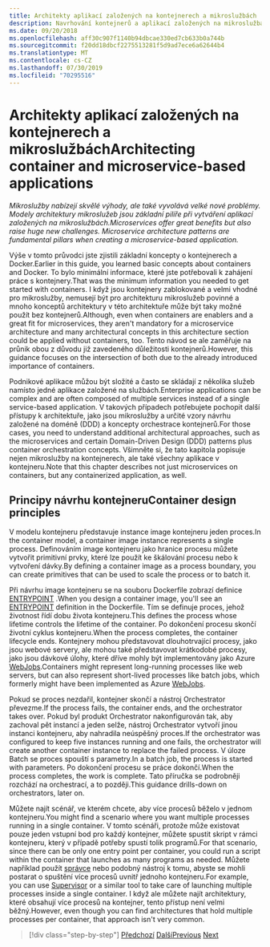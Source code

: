 ```yaml
---
title: Architekty aplikací založených na kontejnerech a mikroslužbách
description: Navrhování kontejnerů a aplikací založených na mikroslužbách není nijak malé Feat a neměli byste je považovat za lehce. Seznamte se se základními koncepty v této kapitole.
ms.date: 09/20/2018
ms.openlocfilehash: aff30c907f1140b94dbcae330ed7cb633b0a744b
ms.sourcegitcommit: f20dd18dbcf2275513281f5d9ad7ece6a62644b4
ms.translationtype: MT
ms.contentlocale: cs-CZ
ms.lasthandoff: 07/30/2019
ms.locfileid: "70295516"
---
```

# <a name="architecting-container-and-microservice-based-applications"></a><span data-ttu-id="0e22d-104">Architekty aplikací založených na kontejnerech a mikroslužbách</span><span class="sxs-lookup"><span data-stu-id="0e22d-104">Architecting container and microservice-based applications</span></span>

<span data-ttu-id="0e22d-105">*Mikroslužby nabízejí skvělé výhody, ale také vyvolává velké nové problémy. Modely architektury mikroslužeb jsou základní pilíře při vytváření aplikací založených na mikroslužbách.*</span><span class="sxs-lookup"><span data-stu-id="0e22d-105">*Microservices offer great benefits but also raise huge new challenges. Microservice architecture patterns are fundamental pillars when creating a microservice-based application.*</span></span>

<span data-ttu-id="0e22d-106">Výše v tomto průvodci jste zjistili základní koncepty o kontejnerech a Docker.</span><span class="sxs-lookup"><span data-stu-id="0e22d-106">Earlier in this guide, you learned basic concepts about containers and Docker.</span></span> <span data-ttu-id="0e22d-107">To bylo minimální informace, které jste potřebovali k zahájení práce s kontejnery.</span><span class="sxs-lookup"><span data-stu-id="0e22d-107">That was the minimum information you needed to get started with containers.</span></span> <span data-ttu-id="0e22d-108">I když jsou kontejnery zablokované a velmi vhodné pro mikroslužby, nemusejí být pro architekturu mikroslužeb povinné a mnoho konceptů architektury v této architektuře může být taky možné použít bez kontejnerů.</span><span class="sxs-lookup"><span data-stu-id="0e22d-108">Although, even when containers are enablers and a great fit for microservices, they aren't mandatory for a microservice architecture and many architectural concepts in this architecture section could be applied without containers, too.</span></span> <span data-ttu-id="0e22d-109">Tento návod se ale zaměřuje na průnik obou z důvodu již zavedeného důležitosti kontejnerů.</span><span class="sxs-lookup"><span data-stu-id="0e22d-109">However, this guidance focuses on the intersection of both due to the already introduced importance of containers.</span></span>

<span data-ttu-id="0e22d-110">Podnikové aplikace můžou být složité a často se skládají z několika služeb namísto jedné aplikace založené na službách.</span><span class="sxs-lookup"><span data-stu-id="0e22d-110">Enterprise applications can be complex and are often composed of multiple services instead of a single service-based application.</span></span> <span data-ttu-id="0e22d-111">V takových případech potřebujete pochopit další přístupy k architektuře, jako jsou mikroslužby a určité vzory návrhu založené na doméně (DDD) a koncepty orchestrace kontejnerů.</span><span class="sxs-lookup"><span data-stu-id="0e22d-111">For those cases, you need to understand additional architectural approaches, such as the microservices and certain Domain-Driven Design (DDD) patterns plus container orchestration concepts.</span></span> <span data-ttu-id="0e22d-112">Všimněte si, že tato kapitola popisuje nejen mikroslužby na kontejnerech, ale také všechny aplikace v kontejneru.</span><span class="sxs-lookup"><span data-stu-id="0e22d-112">Note that this chapter describes not just microservices on containers, but any containerized application, as well.</span></span>

## <a name="container-design-principles"></a><span data-ttu-id="0e22d-113">Principy návrhu kontejneru</span><span class="sxs-lookup"><span data-stu-id="0e22d-113">Container design principles</span></span>

<span data-ttu-id="0e22d-114">V modelu kontejneru představuje instance image kontejneru jeden proces.</span><span class="sxs-lookup"><span data-stu-id="0e22d-114">In the container model, a container image instance represents a single process.</span></span> <span data-ttu-id="0e22d-115">Definováním image kontejneru jako hranice procesu můžete vytvořit primitivní prvky, které lze použít ke škálování procesu nebo k vytvoření dávky.</span><span class="sxs-lookup"><span data-stu-id="0e22d-115">By defining a container image as a process boundary, you can create primitives that can be used to scale the process or to batch it.</span></span>

<span data-ttu-id="0e22d-116">Při návrhu image kontejneru se na souboru Dockerfile zobrazí definice [ENTRYPOINT](https://docs.docker.com/engine/reference/builder/#entrypoint) .</span><span class="sxs-lookup"><span data-stu-id="0e22d-116">When you design a container image, you'll see an [ENTRYPOINT](https://docs.docker.com/engine/reference/builder/#entrypoint) definition in the Dockerfile.</span></span> <span data-ttu-id="0e22d-117">Tím se definuje proces, jehož životnost řídí dobu života kontejneru.</span><span class="sxs-lookup"><span data-stu-id="0e22d-117">This defines the process whose lifetime controls the lifetime of the container.</span></span> <span data-ttu-id="0e22d-118">Po dokončení procesu skončí životní cyklus kontejneru.</span><span class="sxs-lookup"><span data-stu-id="0e22d-118">When the process completes, the container lifecycle ends.</span></span> <span data-ttu-id="0e22d-119">Kontejnery mohou představovat dlouhotrvající procesy, jako jsou webové servery, ale mohou také představovat krátkodobé procesy, jako jsou dávkové úlohy, které dříve mohly být implementovány jako Azure [WebJobs](https://github.com/Azure/azure-webjobs-sdk/wiki).</span><span class="sxs-lookup"><span data-stu-id="0e22d-119">Containers might represent long-running processes like web servers, but can also represent short-lived processes like batch jobs, which formerly might have been implemented as Azure [WebJobs](https://github.com/Azure/azure-webjobs-sdk/wiki).</span></span>

<span data-ttu-id="0e22d-120">Pokud se proces nezdařil, kontejner skončí a nástroj Orchestrator převezme.</span><span class="sxs-lookup"><span data-stu-id="0e22d-120">If the process fails, the container ends, and the orchestrator takes over.</span></span> <span data-ttu-id="0e22d-121">Pokud byl produkt Orchestrator nakonfigurován tak, aby zachoval pět instancí a jeden selže, nástroj Orchestrator vytvoří jinou instanci kontejneru, aby nahradila neúspěšný proces.</span><span class="sxs-lookup"><span data-stu-id="0e22d-121">If the orchestrator was configured to keep five instances running and one fails, the orchestrator will create another container instance to replace the failed process.</span></span> <span data-ttu-id="0e22d-122">V úloze Batch se proces spouští s parametry.</span><span class="sxs-lookup"><span data-stu-id="0e22d-122">In a batch job, the process is started with parameters.</span></span> <span data-ttu-id="0e22d-123">Po dokončení procesu se práce dokončí.</span><span class="sxs-lookup"><span data-stu-id="0e22d-123">When the process completes, the work is complete.</span></span> <span data-ttu-id="0e22d-124">Tato příručka se podrobněji rozchází na orchestrací, a to později.</span><span class="sxs-lookup"><span data-stu-id="0e22d-124">This guidance drills-down on orchestrators, later on.</span></span>

<span data-ttu-id="0e22d-125">Můžete najít scénář, ve kterém chcete, aby více procesů běželo v jednom kontejneru.</span><span class="sxs-lookup"><span data-stu-id="0e22d-125">You might find a scenario where you want multiple processes running in a single container.</span></span> <span data-ttu-id="0e22d-126">V tomto scénáři, protože může existovat pouze jeden vstupní bod pro každý kontejner, můžete spustit skript v rámci kontejneru, který v případě potřeby spustí tolik programů.</span><span class="sxs-lookup"><span data-stu-id="0e22d-126">For that scenario, since there can be only one entry point per container, you could run a script within the container that launches as many programs as needed.</span></span> <span data-ttu-id="0e22d-127">Můžete například použít [správce](http://supervisord.org/) nebo podobný nástroj k tomu, abyste se mohli postarat o spuštění více procesů uvnitř jednoho kontejneru.</span><span class="sxs-lookup"><span data-stu-id="0e22d-127">For example, you can use [Supervisor](http://supervisord.org/) or a similar tool to take care of launching multiple processes inside a single container.</span></span> <span data-ttu-id="0e22d-128">I když ale můžete najít architektury, které obsahují více procesů na kontejner, tento přístup není velmi běžný.</span><span class="sxs-lookup"><span data-stu-id="0e22d-128">However, even though you can find architectures that hold multiple processes per container, that approach isn't very common.</span></span>

>[!div class="step-by-step"]
><span data-ttu-id="0e22d-129">[Předchozí](../net-core-net-framework-containers/official-net-docker-images.md)
>[Další](containerize-monolithic-applications.md)</span><span class="sxs-lookup"><span data-stu-id="0e22d-129">[Previous](../net-core-net-framework-containers/official-net-docker-images.md)
[Next](containerize-monolithic-applications.md)</span></span>
